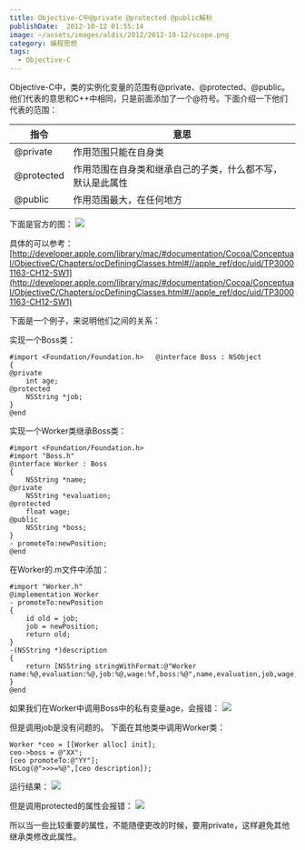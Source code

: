 ```yaml
---
title: Objective-C中@private @protected @public解析
publishDate:  2012-10-12 01:55:14
image: ~/assets/images/aldis/2012/2012-10-12/scope.png
category: 编程思想
tags:
  - Objective-C
---
```


Objective-C中，类的实例化变量的范围有@private、@protected、@public。他们代表的意思和C++中相同，只是前面添加了一个@符号。下面介绍一下他们代表的范围：

|指令|意思|
|---|----|
|@private|作用范围只能在自身类|
|@protected|作用范围在自身类和继承自己的子类，什么都不写，默认是此属性|
|@public|作用范围最大，在任何地方|

下面是官方的图：
![](~/assets/images/aldis/2012/2012-10-12/scope.png)

具体的可以参考：[http://developer.apple.com/library/mac/#documentation/Cocoa/Conceptual/ObjectiveC/Chapters/ocDefiningClasses.html#//apple_ref/doc/uid/TP30001163-CH12-SW1](http://developer.apple.com/library/mac/#documentation/Cocoa/Conceptual/ObjectiveC/Chapters/ocDefiningClasses.html#//apple_ref/doc/uid/TP30001163-CH12-SW1)

<!-- more -->

下面是一个例子，来说明他们之间的关系：

实现一个Boss类：
```objc
#import <Foundation/Foundation.h>   @interface Boss : NSObject 
{ 
@private 
    int age; 
@protected 
    NSString *job; 
} 
@end
```

实现一个Worker类继承Boss类：
```objc
#import <Foundation/Foundation.h> 
#import "Boss.h" 
@interface Worker : Boss 
{ 
    NSString *name; 
@private 
    NSString *evaluation; 
@protected 
    float wage; 
@public 
    NSString *boss; 
} 
- promoteTo:newPosition; 
@end
```

在Worker的.m文件中添加：
```objc
#import "Worker.h"   
@implementation Worker 
- promoteTo:newPosition 
{ 
    id old = job; 
    job = newPosition; 
    return old; 
} 
-(NSString *)description 
{ 
    return [NSString stringWithFormat:@"Worker name:%@,evaluation:%@,job:%@,wage:%f,boss:%@",name,evaluation,job,wage,boss]; 
} 
@end
```

如果我们在Worker中调用Boss中的私有变量age，会报错：
![](~/assets/images/aldis/2012/2012-10-12/err1.png)

但是调用job是没有问题的。
下面在其他类中调用Worker类：
```objc
Worker *ceo = [[Worker alloc] init]; 
ceo->boss = @"XX"; 
[ceo promoteTo:@"YY"]; 
NSLog(@">>>=%@",[ceo description]);
```

运行结果：
![](~/assets/images/aldis/2012/2012-10-12/result1.png)

但是调用protected的属性会报错：
![](~/assets/images/aldis/2012/2012-10-12/err2.png)

所以当一些比较重要的属性，不能随便更改的时候，要用private，这样避免其他继承类修改此属性。